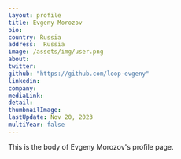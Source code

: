 ```yaml
---
layout: profile
title: Evgeny Morozov
bio: 
country: Russia
address:  Russia
image: /assets/img/user.png
about: 
twitter: 
github: "https://github.com/loop-evgeny"
linkedin: 
company: 
mediaLink:
detail: 
thumbnailImage:
lastUpdate: Nov 20, 2023
multiYear: false
---
```


This is the body of Evgeny Morozov's profile page.

